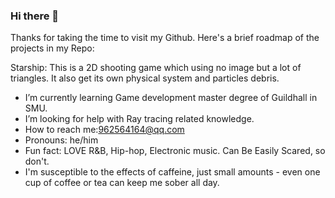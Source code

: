 ### Hi there 👋
Thanks for taking the time to visit my Github.
Here's a brief roadmap of the projects in my Repo:

Starship: This is a 2D shooting game which using no image but a lot of triangles. It also get its own physical system and particles debris.

- I’m currently learning Game development master degree of Guildhall in SMU.
- I’m looking for help with Ray tracing related knowledge.
- How to reach me:962564164@qq.com
- Pronouns: he/him
- Fun fact: LOVE R&B, Hip-hop, Electronic music. Can Be Easily Scared, so don't. 
- I'm susceptible to the effects of caffeine, just small amounts - even one cup of coffee or tea can keep me sober all day.

